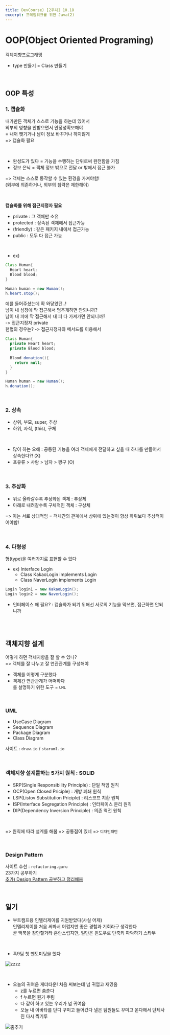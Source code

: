 ```yaml
---
title: DevCourse) [2주차] 10.18
excerpt: 프레임워크를 위한 Java(2)
---
```


# OOP(Object Oriented Programing)  
객체지향프로그래밍  
- type 만들기 = Class 만들기

<br/>

## OOP 특성  

### 1. 캡슐화  
내가만든 객체가 스스로 기능을 하는데 있어서  
외부의 영향을 안받으면서 안정성확보해야  
= 내꺼 뺏기거나 남이 정보 바꾸거나 하지않게  
=> 캡슐화 필요  

<br/>

- 완성도가 있다 = 기능을 수행하는 단위로써 완전함을 가짐    
- 정보 은닉 = 객체 정보 밖으로 전달 or 밖에서 접근 불가      

=> 객체는 스스로 동작할 수 있는 환경을 가져야함!     
(외부에 의존하거나, 외부의 침략은 제한해야)  

<br/>  

**캡슐화를 위해 접근지정자 필요**  
- private : 그 객체만 소유
- protected : 상속된 객체에서 접근가능
- (friendly) : 같은 패키지 내에서 접근가능
- public : 모두 다 접근 가능  

<br/>

- ex)  

```java
Class Human{
  Heart heart;
  Blood blood;
}

Human human = new Human();
h.heart.stop();
```  

예를 들어주셨는데 확 와닿았던..!     
남이 내 심장에 막 접근해서 멈추게하면 안되니까?  
남이 내 피에 막 접근해서 내 피 다 가져가면 안되니까?  
-> 접근지정자 private  
헌혈의 경우는? -> 접근지정자와 메서드를 이용해서  

```java
Class Human{
  private Heart heart;
  private Blood blood;
  
  Blood donation(){
    return null;
  }
}

Human human = new Human();
h.donation();  
```

<br/>

### 2. 상속  
- 상위, 부모, super, 추상
- 하위, 자식, (this), 구체  

<br/>

- 많이 하는 오해 : 공통된 기능을 여러 객체에게 전달하고 싶을 때 하나를 만들어서 상속한다?! (X)  
- 포유류 > 사람 > 남자 > 짱구 (O)  

<br/>

### 3. 추상화  
- 위로 올라갈수록 추상화된 객체 : 추상체  
- 아래로 내려갈수록 구체적인 객체 : 구상체     

=> 이는 서로 상대적임 = 객체간의 관계에서 상위에 있는것이 항상 하위보다 추상적이어야함!  

<br/>

### 4. 다형성  
형(type)을 여러가지로 표현할 수 있다  
- ex) Interface Login
  - Class KakaoLogin implements Login
  - Class NaverLogin implements Login

```java
Login login1 = new KakaoLogin();  
Login login2 = new NaverLogin();  
```

- 인터페이스 왜 필요? : 캡슐화가 되기 위해선 서로의 기능을 막쓰면, 접근하면 안되니까  

<br/><br/>

## 객체지향 설계  
어떻게 하면 객체지향을 잘 할 수 있나?  
=> 객체를 잘 나누고 잘 연관관계를 구성해야    
- 객체를 어떻게 구분했다  
- 객체간 연관관계가 어떠하다   
를 설명하기 위한 도구 = `UML`

<br/>  

### UML  
- UseCase Diagram  
- Sequence Diagram  
- Package Diagram  
- Class Diagram    

사이트 : `draw.io` / `staruml.io`    

<br/>

### 객체지향 설계를하는 5가지 원칙 : SOLID  
- SRP(Single Responsibility Principle) : 단일 책임 원칙  
- OCP(Open Closed Priciple) : 개방 폐쇄 원칙  
- LSP(Listov Substitution Priciple) : 리스코프 치환 원칙  
- ISP(Interface Segregation Principle) : 인터페이스 분리 원칙  
- DIP(Dependency Inversion Principle) : 의존 역전 원칙   

<br/>

=> 원칙에 따라 설계를 해봄 => 공통점이 있네 => `디자인패턴`    

<br/>

### Design Pattern  
사이트 추천 : `refactoring.guru`    
23가지 공부하기       
[추가) Design Pattern 공부하고 정리해봄](https://ttaehee.github.io/cs/design-patttern/designpattern/)

<br/>

## 일기  
- 부트캠프용 인텔리제이를 지원받았다(사실 어제)    
  인텔리제이를 처음 써봐서 어렵지만 좋은 경험과 기회라구 생각한다  
  곧 맥북을 장만할거라 혼란스럽지만, 일단은 윈도우로 단축키 파악하기 스타뚜   
  
<br/>

- 흑9팀 첫 멘토미팅을 했다   

![zzzz](https://user-images.githubusercontent.com/103614357/196470390-1ff5bb61-a9d0-4628-94bf-0fc5f19e1573.png)    

<br/>  
  
- 오늘의 귀여움 게더타운! 처음 써보는데 넘 귀엽고 재밌움   
  - z를 누르면 춤춘다
  - f 누르면 뭔가 뿌림     
  - 다 같이 하고 있는 우리가 넘 귀여움   
  - 오늘 내 아바타를 단디 꾸미고 들어갔다 낼은 팀원들도 꾸미고 온다해서 단체사진 다시 찍기루  
 
![춤추기](https://user-images.githubusercontent.com/103614357/196470497-026b9733-db0f-40e3-baa3-9d2779599181.png)    

<br/>
